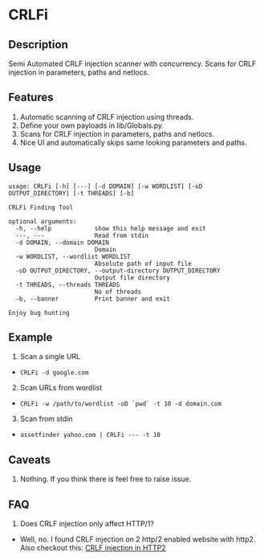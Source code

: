 # CRLFi
## Description
Semi Automated CRLF injection scanner with concurrency. Scans for CRLF injection in parameters, paths and netlocs.

## Features
1. Automatic scanning of CRLF injection using threads.
2. Define your own payloads in lib/Globals.py.
3. Scans for CRLF injection in parameters, paths and netlocs.
4. Nice UI and automatically skips same looking parameters and paths.

## Usage
```
usage: CRLFi [-h] [---] [-d DOMAIN] [-w WORDLIST] [-oD OUTPUT_DIRECTORY] [-t THREADS] [-b]

CRLFi Finding Tool

optional arguments:
  -h, --help            show this help message and exit
  ---, ---              Read from stdin
  -d DOMAIN, --domain DOMAIN
                        Domain
  -w WORDLIST, --wordlist WORDLIST
                        Absolute path of input file
  -oD OUTPUT_DIRECTORY, --output-directory OUTPUT_DIRECTORY
                        Output file directory
  -t THREADS, --threads THREADS
                        No of threads
  -b, --banner          Print banner and exit

Enjoy bug hunting
```

## Example
1. Scan a single URL  
* ```CRLFi -d google.com```  
2. Scan URLs from wordlist
* ```CRLFi -w /path/to/wordlist -oD `pwd` -t 10 -d domain.com```  
3. Scan from stdin
* ```assetfinder yahoo.com | CRLFi --- -t 10```


## Caveats
1. Nothing. If you think there is feel free to raise issue.

## FAQ
1. Does CRLF injection only affect HTTP/1?  
* Well, no. I found CRLF injection on 2 http/2 enabled website with http2. Also checkout this: [CRLF injection in HTTP2](https://security.stackexchange.com/questions/235046/does-http-2-prevent-security-vulnerabilites-like-crlf-injection)

